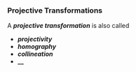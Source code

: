 
### Projective Transformations
A **_projective transformation_** is also called
- **_projectivity_**
- **_homography_**
- **_collineation_**
- **__**






